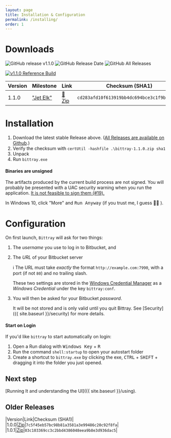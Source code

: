 ```yaml
---
layout: page
title: Installation & Configuration
permalink: /installing/
order: 1
---
```


# Downloads

![GitHub release v1.1.0](https://img.shields.io/github/release/michaelsanford/bittray.svg)
![GitHub Release Date](https://img.shields.io/github/release-date/michaelsanford/bittray.svg)
![GitHub All Releases](https://img.shields.io/github/downloads/michaelsanford/bittray/total.svg)

[![v1.1.0 Reference Build](https://img.shields.io/static/v1.svg?label=v1.1.0&message=Reference%20Build&color=green?style=flat&logo=appveyor)](https://ci.appveyor.com/project/michaelsanford/bittray/builds/23118422)

|Version|Milestone|Link|Checksum (SHA1)|
|---|---|---|---|
|1.1.0|["Jet Elk"](https://github.com/michaelsanford/bittray/milestone/2?closed=1)|[:floppy_disk: Zip](https://github.com/michaelsanford/bittray/releases/download/1.1.0/bittray-1.1.0.zip)|`cd283afd10f613919bb4dc694bce3c1f9bd23483`|

# Installation
1. Download the latest stable Release above. ([All Releases are available on Github](https://github.com/michaelsanford/bittray/releases).)
1. Verify the checksum with `certUtil -hashfile .\bittray-1.1.0.zip sha1`
1. Unpack
1. Run `bittray.exe`

#### Binaries are unsigned

The artifacts produced by the current build process are not signed. You will probably be presented with a UAC security warning
when you run the application. [It is not feasible to sign them (#19).](https://github.com/michaelsanford/bittray/issues/19)

In Windows 10, click "More" and <kbd>Run Anyway</kbd> (if you trust me, I guess :man_shrugging: ).

# Configuration

On first launch, `Bittray` will ask for two things:

1. The _username_ you use to log in to Bitbucket, and
1. The _URL_ of your Bitbucket server

    :information_source: The  URL must take _exactly_ the format `http://example.com:7990`, with a port (if not `80`) and no trailing slash.

    These two settings are stored in the [Windows Credential Manager](https://support.microsoft.com/en-ca/help/4026814/windows-accessing-credential-manager)
    as a _Windows Credential_ under the key `bittray:conf`.

 1. You will then be asked for your Bitbucket _password_.
 
     It will be not stored and is only valid until you quit Bittray. See [Security]({{ site.baseurl }}/security) for more details.

#### Start on Login

If you'd like `bittray` to start automatically on login:

1. Open a Run dialog with <kbd>Windows Key</kbd> + <kbd>R</kbd>
1. Run the command `shell:startup` to open your autostart folder
1. Create a shortcut to `bittray.exe` by clicking the exe, <kbd>CTRL</kbd> + <kbd>SHIFT</kbd> + dragging it into the folder you just opened.

## Next step

[Running It and understanding the UI]({{ site.baseurl }}/using).

## Older Releases

|Version|Link|Checksum (SHA1)|
|1.0.0|[Zip](https://github.com/michaelsanford/bittray/releases/download/v1.0.0/bittray-1.0.0.zip)|`7c5f45eb57bc98b81a3581a3e99486c20c92f8fa`|
|1.0.1|[Zip](https://github.com/michaelsanford/bittray/releases/download/v1.0.1/bittray-1.0.1.zip)|`03c103369cc3c2bbd4386048eea9b8e3d936dac5`|

